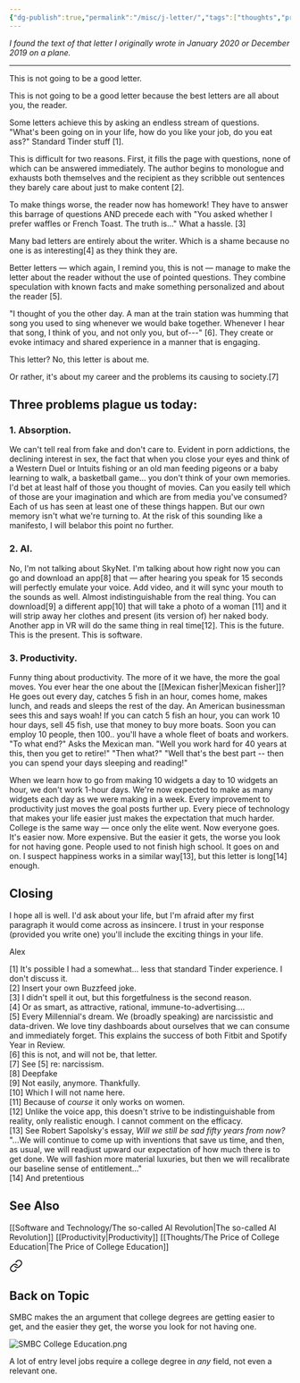 ```yaml
---
{"dg-publish":true,"permalink":"/misc/j-letter/","tags":["thoughts","productivity","AI"],"noteIcon":3}
---
```



*I found the text of that letter I originally wrote in January 2020 or December 2019 on a plane.*

---
This is not going to be a good letter.  

This is not going to be a good letter because the best letters are all about you, the reader.

Some letters achieve this by asking an endless stream of questions. "What's been going on in your life, how do you like your job, do you eat ass?" Standard Tinder stuff [1]. 

This is difficult for two reasons. First, it fills the page with questions, none of which can be answered immediately. The author begins to monologue and exhausts both themselves and the recipient as they scribble out sentences they barely care about just to make content [2]. 

To make things worse, the reader now has homework! They have to answer this barrage of questions AND precede each with "You asked whether I prefer waffles or French Toast. The truth is..." What a hassle. [3]  

Many bad letters are entirely about the writer. Which is a shame because no one is as interesting[4] as they think they are.  

Better letters — which again, I remind you, this is not — manage to make the letter about the reader without the use of pointed questions. They combine speculation with known facts and make something personalized and about the reader [5]. 

"I thought of you the other day. A man at the train station was humming that song you used to sing whenever we would bake together. Whenever I hear that song, I think of you, and not only you, but of---" [6]. They create or evoke intimacy and shared experience in a manner that is engaging.  

This letter? No, this letter is about me.  

Or rather, it's about my career and the problems its causing to society.[7]  

## Three problems plague us today:  
  
### 1.  **Absorption**.

We can't tell real from fake and don't care to. Evident in porn addictions, the declining interest in sex, the fact that when you close your eyes and think of a Western Duel or Intuits fishing or an old man feeding pigeons or a baby learning to walk, a basketball game... you don't think of your own memories. I'd bet at least half of those you thought of movies. Can you easily tell which of those are your imagination and which are from media you've consumed? Each of us has seen at least one of these things happen. But our own memory isn't what we're turning to. At the risk of this sounding like a manifesto, I will belabor this point no further.  

### 2. **AI**.
No, I'm not talking about SkyNet. I'm talking about how right now you can go and download an app[8] that — after hearing you speak for 15 seconds will perfectly emulate your voice. Add video, and it will sync your mouth to the sounds as well. Almost indistinguishable from the real thing. You can download[9] a different app[10] that will take a photo of a woman [11] and it will strip away her clothes and present (its version of) her naked body. Another app in VR will do the same thing in real time[12]. This is the future. This is the present. This is software.  

### 3.  **Productivity**. 
Funny thing about productivity. The more of it we have, the more the goal moves. You ever hear the one about the [[Mexican fisher\|Mexican fisher]]? He goes out every day, catches 5 fish in an hour, comes home, makes lunch, and reads and sleeps the rest of the day. An American businessman sees this and says woah! If you can catch 5 fish an hour, you can work 10 hour days, sell 45 fish, use that money to buy more boats. Soon you can employ 10 people, then 100.. you'll have a whole fleet of boats and workers. "To what end?" Asks the Mexican man. "Well you work hard for 40 years at this, then you get to retire!" "Then what?" "Well that's the best part -- then you can spend your days sleeping and reading!"  

When we learn how to go from making 10 widgets a day to 10 widgets an hour, we don't work 1-hour days. We're now expected to make as many widgets each day as we were making in a week. Every improvement to productivity just moves the goal posts further up. Every piece of technology that makes your life easier just makes the expectation that much harder. College is the same way — once only the elite went. Now everyone goes. It's easier now. More expensive. But the easier it gets, the worse you look for not having gone. People used to not finish high school. It goes on and on. I suspect happiness works in a similar way[13], but this letter is long[14] enough.  

## Closing

I hope all is well. I'd ask about your life, but I'm afraid after my first paragraph it would come across as insincere. I trust in your response (provided you write one) you'll include the exciting things in your life.  
  
Alex  


[1] It's possible I had a somewhat... less that standard Tinder experience. I don't discuss it.  
[2] Insert your own Buzzfeed joke.  
[3] I didn't spell it out, but this forgetfulness is the second reason.  
[4] Or as smart, as attractive, rational, immune-to-advertising....  
[5] Every Millennial's dream. We (broadly speaking) are narcissistic and data-driven. We love tiny dashboards about ourselves that we can consume and immediately forget. This explains the success of both Fitbit and Spotify Year in Review.  
[6] this is not, and will not be, that letter.  
[7] See [5] re: narcissism.  
[8] Deepfake  
[9] Not easily, anymore. Thankfully.  
[10] Which I will not name here.  
[11] Because of *course* it only works on women.  
[12] Unlike the voice app, this doesn't strive to be indistinguishable from reality, only realistic enough. I cannot comment on the efficacy.  
[13] See Robert Sapolsky's essay, *Will we still be sad fifty years from now?* "...We will continue to come up with inventions that save us time, and then, as usual, we will readjust upward our expectation of how much there is to get done. We will fashion more material luxuries, but then we will recalibrate our baseline sense of entitlement..."  
[14] And pretentious

## See Also

[[Software and Technology/The so-called AI Revolution\|The so-called AI Revolution]]
[[Productivity\|Productivity]]
[[Thoughts/The Price of College Education\|The Price of College Education]]

<div class="transclusion internal-embed is-loaded"><a class="markdown-embed-link" href="/thoughts/the-price-of-college-education/#back-on-topic" aria-label="Open link"><svg xmlns="http://www.w3.org/2000/svg" width="24" height="24" viewBox="0 0 24 24" fill="none" stroke="currentColor" stroke-width="2" stroke-linecap="round" stroke-linejoin="round" class="svg-icon lucide-link"><path d="M10 13a5 5 0 0 0 7.54.54l3-3a5 5 0 0 0-7.07-7.07l-1.72 1.71"></path><path d="M14 11a5 5 0 0 0-7.54-.54l-3 3a5 5 0 0 0 7.07 7.07l1.71-1.71"></path></svg></a><div class="markdown-embed">



## Back on Topic

SMBC makes the an argument that college degrees are getting easier to get, and the easier they get, the worse you look for not having one.

![SMBC College Education.png](/img/user/img/SMBC%20College%20Education.png)


A lot of entry level jobs require a college degree in *any* field, not even a relevant one.


</div></div>

